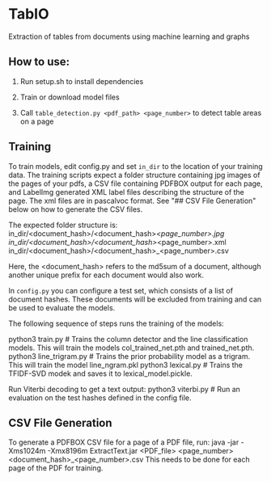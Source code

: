 # TabIO

Extraction of tables from documents using machine learning and graphs

## How to use:

1) Run setup.sh to install dependencies

2) Train or download model files

3) Call `table_detection.py <pdf_path> <page_number>` to detect table areas on a page 


## Training

To train models, edit config.py and set `in_dir` to the location of your training data. The training scripts expect a folder structure containing jpg images of the pages of your pdfs, a CSV file containing PDFBOX output for each page, and LabelImg generated XML label files describing the structure of the page. The xml files are in pascalvoc format. See "## CSV File Generation" below on how to generate the CSV files. 

The expected folder structure is:
in_dir/<document_hash>/<document_hash>_<page_number>.jpg
in_dir/<document_hash>/<document_hash>_<page_number>.xml
in_dir/<document_hash>/<document_hash>_<page_number>.csv

Here, the <document_hash> refers to the md5sum of a document, although another unique prefix for each document would also work. 

In `config.py` you can configure a test set, which consists of a list of document hashes. These documents will be excluded from training and can be used to evaluate the models.

The following sequence of steps runs the training of the models:

python3 train.py  # Trains the column detector and the line classification models. This will train the models col_trained_net.pth and trained_net.pth. 
python3 line_trigram.py # Trains the prior probability model as a trigram. This will train the model line_ngram.pkl
python3 lexical.py # Trains the TFIDF-SVD modek and saves it to lexical_model.pickle. 

Run Viterbi decoding to get a text output:
python3 viterbi.py # Run an evaluation on the test hashes defined in the config file.

## CSV File Generation
To generate a PDFBOX CSV file for a page of a PDF file, run:
java -jar -Xms1024m -Xmx8196m ExtractText.jar <PDF_file> <page_number> <document_hash>_<page_number>.csv
This needs to be done for each page of the PDF for training. 
